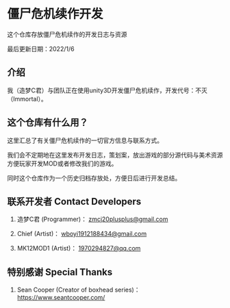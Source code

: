# 僵尸危机续作开发

这个仓库存放僵尸危机续作的开发日志与资源

最后更新日期：2022/1/6

## 介绍

我（造梦C君）与团队正在使用unity3D开发僵尸危机续作，开发代号：不灭（Immortal）。

## 这个仓库有什么用？

这里汇总了有关僵尸危机续作的一切官方信息与联系方式。

我们会不定期地在这里发布开发日志，策划案，放出游戏的部分源代码与美术资源方便玩家开发MOD或者修改我们的游戏。

同时这个仓库作为一个历史归档存放处，方便日后进行开发总结。

## 联系开发者 Contact Developers

1. 造梦C君 (Programmer)： zmcj20plusplus@gmail.com

1. Chief (Artist)： wboyi1912188434@gmail.com

1. MK12MOD1 (Artist)： 1970294827@qq.com

## 特别感谢 Special Thanks

1. Sean Cooper (Creator of boxhead series)： https://www.seantcooper.com/
